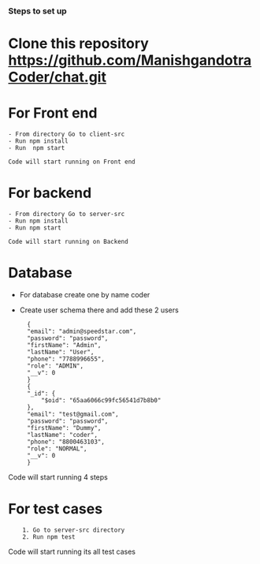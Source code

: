 ### Steps to set up

# Clone this repository https://github.com/ManishgandotraCoder/chat.git

# For Front end 
    - From directory Go to client-src 
    - Run npm install 
    - Run  npm start 

    Code will start running on Front end 

# For backend 
    - From directory Go to server-src 
    - Run npm install 
    - Run npm start 

    Code will start running on Backend 

# Database 
- For database create one by name coder 
- Create user schema there and add these 2 users 

        {
        "email": "admin@speedstar.com",
        "password": "password",
        "firstName": "Admin",
        "lastName": "User",
        "phone": "7788996655",
        "role": "ADMIN",
        "__v": 0
        }
        {
        "_id": {
            "$oid": "65aa6066c99fc56541d7b8b0"
        },
        "email": "test@gmail.com",
        "password": "password",
        "firstName": "Dummy",
        "lastName": "coder",
        "phone": "8800463103",
        "role": "NORMAL",
        "__v": 0
        }
 Code will start running 4 steps 

# For test cases 
        1. Go to server-src directory 
        2. Run npm test 

Code will start running its all test cases 